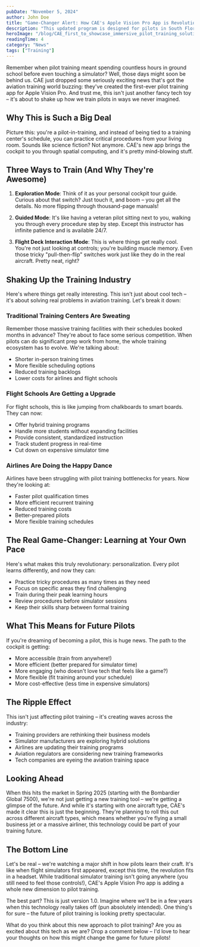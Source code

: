 ```yaml
---
pubDate: "November 5, 2024"
author: John Doe
title: "Game-Changer Alert: How CAE's Apple Vision Pro App is Revolutionizing Pilot Training"
description: "This updated program is designed for pilots in South Florida, Miami, Hollywood, and the surrounding areas who are looking to expand their skills and gain experience in seaplane operations. With a focus on freshwater takeoffs and landings, the course emphasizes safety, skill development, and practical application."
heroImage: "/blog/CAE_first_to_showcase_immersive_pilot_training_solution_built_for_Apple_Vision_Pro.webp"
readingTime: 4
category: "News"
tags: ["Training"]
---
```


Remember when pilot training meant spending countless hours in ground school before even touching a simulator? Well, those days might soon be behind us. CAE just dropped some seriously exciting news that's got the aviation training world buzzing: they've created the first-ever pilot training app for Apple Vision Pro. And trust me, this isn't just another fancy tech toy – it's about to shake up how we train pilots in ways we never imagined.

## Why This is Such a Big Deal

Picture this: you're a pilot-in-training, and instead of being tied to a training center's schedule, you can practice critical procedures from your living room. Sounds like science fiction? Not anymore. CAE's new app brings the cockpit to you through spatial computing, and it's pretty mind-blowing stuff.

## Three Ways to Train (And Why They're Awesome)

1. **Exploration Mode**: Think of it as your personal cockpit tour guide. Curious about that switch? Just touch it, and boom – you get all the details. No more flipping through thousand-page manuals!

2. **Guided Mode**: It's like having a veteran pilot sitting next to you, walking you through every procedure step by step. Except this instructor has infinite patience and is available 24/7.

3. **Flight Deck Interaction Mode**: This is where things get really cool. You're not just looking at controls; you're building muscle memory. Even those tricky "pull-then-flip" switches work just like they do in the real aircraft. Pretty neat, right?

## Shaking Up the Training Industry

Here's where things get really interesting. This isn't just about cool tech – it's about solving real problems in aviation training. Let's break it down:

### Traditional Training Centers Are Sweating

Remember those massive training facilities with their schedules booked months in advance? They're about to face some serious competition. When pilots can do significant prep work from home, the whole training ecosystem has to evolve. We're talking about:

- Shorter in-person training times
- More flexible scheduling options
- Reduced training backlogs
- Lower costs for airlines and flight schools

### Flight Schools Are Getting a Upgrade

For flight schools, this is like jumping from chalkboards to smart boards. They can now:

- Offer hybrid training programs
- Handle more students without expanding facilities
- Provide consistent, standardized instruction
- Track student progress in real-time
- Cut down on expensive simulator time

### Airlines Are Doing the Happy Dance

Airlines have been struggling with pilot training bottlenecks for years. Now they're looking at:

- Faster pilot qualification times
- More efficient recurrent training
- Reduced training costs
- Better-prepared pilots
- More flexible training schedules

## The Real Game-Changer: Learning at Your Own Pace

Here's what makes this truly revolutionary: personalization. Every pilot learns differently, and now they can:

- Practice tricky procedures as many times as they need
- Focus on specific areas they find challenging
- Train during their peak learning hours
- Review procedures before simulator sessions
- Keep their skills sharp between formal training

## What This Means for Future Pilots

If you're dreaming of becoming a pilot, this is huge news. The path to the cockpit is getting:

- More accessible (train from anywhere!)
- More efficient (better prepared for simulator time)
- More engaging (who doesn't love tech that feels like a game?)
- More flexible (fit training around your schedule)
- More cost-effective (less time in expensive simulators)

## The Ripple Effect

This isn't just affecting pilot training – it's creating waves across the industry:

- Training providers are rethinking their business models
- Simulator manufacturers are exploring hybrid solutions
- Airlines are updating their training programs
- Aviation regulators are considering new training frameworks
- Tech companies are eyeing the aviation training space

## Looking Ahead

When this hits the market in Spring 2025 (starting with the Bombardier Global 7500), we're not just getting a new training tool – we're getting a glimpse of the future. And while it's starting with one aircraft type, CAE's made it clear this is just the beginning. They're planning to roll this out across different aircraft types, which means whether you're flying a small business jet or a massive airliner, this technology could be part of your training future.

## The Bottom Line

Let's be real – we're watching a major shift in how pilots learn their craft. It's like when flight simulators first appeared, except this time, the revolution fits in a headset. While traditional simulator training isn't going anywhere (you still need to feel those controls!), CAE's Apple Vision Pro app is adding a whole new dimension to pilot training.

The best part? This is just version 1.0. Imagine where we'll be in a few years when this technology really takes off (pun absolutely intended). One thing's for sure – the future of pilot training is looking pretty spectacular.

What do you think about this new approach to pilot training? Are you as excited about this tech as we are? Drop a comment below – I'd love to hear your thoughts on how this might change the game for future pilots!
